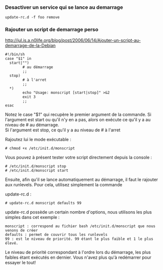 
### Desactiver un service qui se lance au demarrage

    update-rc.d -f foo remove

### Rajouter un script de demarrage perso

http://jul.is.a.n0life.org/blog/post/2006/06/14/Ajouter-un-script-au-demarrage-de-la-Debian


    #!/bin/sh
    case "$1" in
      start|"") 
            # au démarrage
            ;;
      stop)   
            # à l'arret
            ;;
      *)
            echo "Usage: monscript [start|stop]" >&2
            exit 3
            ;;
    esac


Notez le case "$1" qui recupère le premier argument de la commande. 
Si l'argument est start ou qu'il n'y en a pas, alors on exécute ce qu'il y a au niveau de # au démarrage.  
Si l'argument est stop, ce qu'il y a au niveau de # à l'arret

Rajoutez lui le mode exécutable : 

    # chmod +x /etc/init.d/monscript
 
Vous pouvez à présent tester votre script directement depuis la console : 

    # /etc/init.d/monscript stop
    # /etc/init.d/monscript start
 
Ensuite, afin qu'il se lance automatiquement au démarrage, il faut 
le rajouter aux runlevels. Pour cela, utilisez simplement la commande 

update-rc.d : 

    # update-rc.d monscript defaults 99

update-rc.d possède un certain nombre d'options, nous utilisons les plus simples dans cet exemple :
    
    monscript : correspond au fichier bash /etc/init.d/monscript que nous venons de créer
    defaults : permet de couvrir tous les runlevels
    99 : est le niveau de priorité. 99 étant le plus faible et 1 le plus élevé. 

Le niveau de priorité correspondant à l'ordre lors du démarrage, les plus faibles étant exécutés en dernier.
Vous n'avez plus qu'à redémarrer pour essayer le tout!
